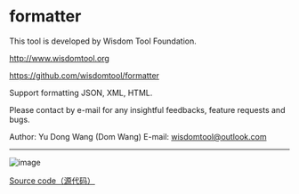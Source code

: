 # formatter

This tool is developed by Wisdom Tool Foundation.  

http://www.wisdomtool.org  

https://github.com/wisdomtool/formatter  

Support formatting JSON, XML, HTML.  

Please contact by e-mail for any insightful feedbacks, feature requests and bugs.  

Author: Yu Dong Wang (Dom Wang)  E-mail: wisdomtool@outlook.com

---------------------------------------------------------------------------------------------------------------------

![image](https://github.com/wisdomtool/formatter/blob/master/Image_1.png)

[Source code（源代码）](https://github.com/wisdomtool/formatter/blob/master/Formatter-V1.0.zip)
